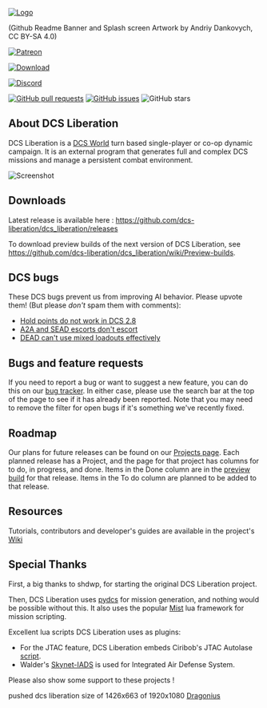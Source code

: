 [![Logo](https://i.imgur.com/HJBT4BL.png)](https://shdwp.github.io/ukraine/)

(Github Readme Banner and Splash screen Artwork by Andriy Dankovych, CC BY-SA 4.0)

[![Patreon](https://img.shields.io/badge/patreon-become%20a%20patron-orange?logo=patreon)](https://patreon.com/khopa)

[![Download](https://img.shields.io/github/downloads/dcs-liberation/dcs_liberation/total?label=Download)](https://github.com/dcs-liberation/dcs_liberation/releases)

[![Discord](https://img.shields.io/discord/595702951800995872?label=Discord&logo=discord)](https://discord.gg/bKrtrkJ)

[![GitHub pull requests](https://img.shields.io/github/issues-pr/dcs-liberation/dcs_liberation)](https://github.com/dcs-liberation/dcs_liberation)
[![GitHub issues](https://img.shields.io/github/issues/dcs-liberation/dcs_liberation)](https://github.com/dcs-liberation/dcs_liberation/issues)
![GitHub stars](https://img.shields.io/github/stars/dcs-liberation/dcs_liberation?style=social)

## About DCS Liberation
DCS Liberation is a [DCS World](https://www.digitalcombatsimulator.com/en/products/world/) turn based single-player or co-op dynamic campaign. 
It is an external program that generates full and complex DCS missions and manage a persistent combat environment.  

![Screenshot](https://user-images.githubusercontent.com/315852/120939254-0b4a9f80-c6cc-11eb-82f5-ce3f8d714bfe.png)

## Downloads

Latest release is available here : https://github.com/dcs-liberation/dcs_liberation/releases

To download preview builds of the next version of DCS Liberation, see https://github.com/dcs-liberation/dcs_liberation/wiki/Preview-builds.

## DCS bugs

These DCS bugs prevent us from improving AI behavior. Please upvote them! (But please
_don't_ spam them with comments):

* [Hold points do not work in DCS 2.8](https://forum.dcs.world/topic/311458-humvee-ground-unit-holdstop-conditiontime-more-bug-28-mission-editor/)
* [A2A and SEAD escorts don't escort](https://forums.eagle.ru/topic/251798-options-for-alternate-ai-escort-behavior/?tab=comments#comment-4668033)
* [DEAD can't use mixed loadouts effectively](https://forums.eagle.ru/topic/271941-ai-rtbs-after-firing-decoys-despite-full-load-of-bombs/)

## Bugs and feature requests

If you need to report a bug or want to suggest a new feature, you can do this on our [bug tracker](https://github.com/dcs-liberation/dcs_liberation/issues). In either case, please use the search bar at the top of the page to see if it has already been reported. Note that you may need to remove the filter for open bugs if it's something we've recently fixed.

## Roadmap

Our plans for future releases can be found on our [Projects page](https://github.com/dcs-liberation/dcs_liberation/projects). Each planned release has a Project, and the page for that project has columns for to do, in progress, and done. Items in the Done column are in the [preview build](https://github.com/dcs-liberation/dcs_liberation/wiki/Preview-builds) for that release. Items in the To do column are planned to be added to that release.

## Resources

Tutorials, contributors and developer's guides are available in the project's [Wiki](https://github.com/dcs-liberation/dcs_liberation/wiki/)

## Special Thanks

First, a big thanks to shdwp, for starting the original DCS Liberation project. 

Then, DCS Liberation uses [pydcs](http://github.com/pydcs/dcs) for mission generation, and nothing would be possible without this.
It also uses the popular [Mist](https://github.com/mrSkortch/MissionScriptingTools) lua framework for mission scripting.

Excellent lua scripts DCS Liberation uses as plugins:

* For the JTAC feature, DCS Liberation embeds Ciribob's JTAC Autolase [script](https://github.com/ciribob/DCS-JTACAutoLaze).
* Walder's [Skynet-IADS](https://github.com/walder/Skynet-IADS) is used for Integrated Air Defense System.

Please also show some support to these projects ! 

pushed dcs liberation size of 1426x663 of 1920x1080 [Dragonius](https://github.com/Dragonius/dcs_liberation)
